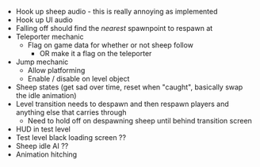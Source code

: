 * Hook up sheep audio - this is really annoying as implemented
* Hook up UI audio
* Falling off should find the *nearest* spawnpoint to respawn at
* Teleporter mechanic
  * Flag on game data for whether or not sheep follow
    * OR make it a flag on the teleporter
* Jump mechanic
  * Allow platforming
  * Enable / disable on level object
* Sheep states (get sad over time, reset when "caught", basically swap the idle animation)
* Level transition needs to despawn and then respawn players and anything else that carries through
  * Need to hold off on despawning sheep until behind transition screen
* HUD in test level
* Test level black loading screen ??
* Sheep idle AI ??
* Animation hitching
